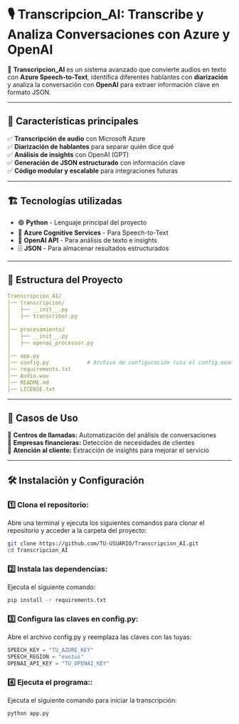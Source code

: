 # 🎙️ Transcripcion_AI: Transcribe y Analiza Conversaciones con Azure y OpenAI

📌 **Transcripcion_AI** es un sistema avanzado que convierte audios en texto con **Azure Speech-to-Text**, identifica diferentes hablantes con **diarización** y analiza la conversación con **OpenAI** para extraer información clave en formato JSON.

---

## 🚀 Características principales
✅ **Transcripción de audio** con Microsoft Azure  
✅ **Diarización de hablantes** para separar quién dice qué  
✅ **Análisis de insights** con OpenAI (GPT)  
✅ **Generación de JSON estructurado** con información clave  
✅ **Código modular y escalable** para integraciones futuras  

---

## 🏗️ Tecnologías utilizadas
- 🟢 **Python** - Lenguaje principal del proyecto  
- 🔷 **Azure Cognitive Services** - Para Speech-to-Text  
- 🤖 **OpenAI API** - Para análisis de texto e insights  
- 🗄️ **JSON** - Para almacenar resultados estructurados  

---

## 📂 Estructura del Proyecto
```yaml
Transcripcion_AI/
│── transcripcion/
│   ├── __init__.py
│   ├── transcriber.py
│
│── procesamiento/
│   ├── __init__.py
│   ├── openai_processor.py
│
│── app.py
│── config.py            # Archivo de configuración (usa el config.example.py)
│── requirements.txt
│── Audio.wav
│── README.md
│── LICENSE.txt
```
---

## 🎯 Casos de Uso
🔹 **Centros de llamadas:** Automatización del análisis de conversaciones  
🔹 **Empresas financieras:** Detección de necesidades de clientes  
🔹 **Atención al cliente:** Extracción de insights para mejorar el servicio  

---

## 🛠️ Instalación y Configuración


### 1️⃣ Clona el repositorio:  
Abre una terminal y ejecuta los siguientes comandos para clonar el repositorio y acceder a la carpeta del proyecto:

```bash
git clone https://github.com/TU-USUARIO/Transcripcion_AI.git
cd Transcripcion_AI
```

### 2️⃣ Instala las dependencias:
Ejecuta el siguiente comando:
```bash
pip install -r requirements.txt
```

### 3️⃣ Configura las claves en config.py:
Abre el archivo config.py y reemplaza las claves con las tuyas:
```python
SPEECH_KEY = "TU_AZURE_KEY"
SPEECH_REGION = "eastus"
OPENAI_API_KEY = "TU_OPENAI_KEY"
```
### 4️⃣ Ejecuta el programa::
Ejecuta el siguiente comando para iniciar la transcripción:
```bash
python app.py
```
